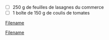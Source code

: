 
 - [ ] 250 g de feuilles de lasagnes du commerce 
 - [ ] 1 boîte de 150 g de coulis de tomates

[Filename](/Ingredients/ingredients_bechamel.md ':include')

[Filename](/Ingredients/ingredients_bolognaise.md ':include')
